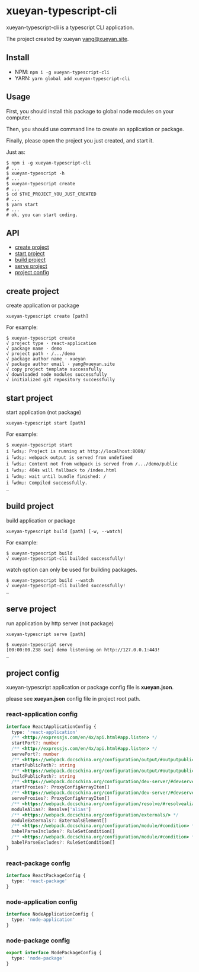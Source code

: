 # xueyan-typescript-cli

xueyan-typescript-cli is a typescript CLI application.

The project created by xueyan <yang@xueyan.site>.

## Install

- NPM: `npm i -g xueyan-typescript-cli`  
- YARN: `yarn global add xueyan-typescript-cli`  

## Usage

First, you should install this package to global node modules on your computer.

Then, you should use command line to create an application or package.

Finally, please open the project you just created, and start it.

Just as:

```shell
$ npm i -g xueyan-typescript-cli
# ...
$ xueyan-typescript -h
# ...
$ xueyan-typescript create
# ...
$ cd $THE_PROJECT_YOU_JUST_CREATED
# ...
$ yarn start
# ...
# ok, you can start coding.
```

## API

- [create project](#create-project)
- [start project](#start-project)
- [build project](#build-project)
- [serve project](serve-project)
- [project config](project-config)

## create project

create application or package

`xueyan-typescript create [path]`  

For example:

```shell
$ xueyan-typescript create
√ project type · react-application
√ package name · demo
√ project path · /.../demo
√ package author name · xueyan
√ package author email · yang@xueyan.site
√ copy project template successfully
√ downloaded node modules successfully
√ initialized git repository successfully
```

## start project

start application (not package)

`xueyan-typescript start [path]`  

For example:

```shell
$ xueyan-typescript start
i ｢wds｣: Project is running at http://localhost:8080/
i ｢wds｣: webpack output is served from undefined
i ｢wds｣: Content not from webpack is served from /.../demo/public
i ｢wds｣: 404s will fallback to /index.html
i ｢wdm｣: wait until bundle finished: /
i ｢wdm｣: Compiled successfully.
_
```

## build project

build application or package

`xueyan-typescript build [path] [-w, --watch]`  

For example:

```shell
$ xueyan-typescript build
√ xueyan-typescript-cli builded successfully!
```

watch option can only be used for building packages.

```shell
$ xueyan-typescript build --watch
√ xueyan-typescript-cli builded successfully!
_
```

## serve project

run application by http server (not package)

`xueyan-typescript serve [path]`  

```shell
$ xueyan-typescript serve
[00:00:00.238 suc] demo listening on http://127.0.0.1:443!
_
```

## project config

xueyan-typescript application or package config file is **xueyan.json**.

please see **xueyan.json** config file in project root path.

### react-application config

```ts
interface ReactApplicationConfig {
  type: 'react-application'
  /** <http://expressjs.com/en/4x/api.html#app.listen> */
  startPort?: number
  /** <http://expressjs.com/en/4x/api.html#app.listen> */
  servePort?: number
  /** <https://webpack.docschina.org/configuration/output/#outputpublicpath> */
  startPublicPath?: string
  /** <https://webpack.docschina.org/configuration/output/#outputpublicpath> */
  buildPublicPath?: string
  /** <https://webpack.docschina.org/configuration/dev-server/#devserverproxy> */
  startProxies?: ProxyConfigArrayItem[]
  /** <https://webpack.docschina.org/configuration/dev-server/#devserverproxy> */
  serveProxies?: ProxyConfigArrayItem[]
  /** <https://webpack.docschina.org/configuration/resolve/#resolvealias> */
  moduleAlias?: Resolve['alias']
  /** <https://webpack.docschina.org/configuration/externals/> */
  moduleExternals?: ExternalsElement[]
  /** <https://webpack.docschina.org/configuration/module/#condition> */
  babelParseIncludes?: RuleSetCondition[]
  /** <https://webpack.docschina.org/configuration/module/#condition> */
  babelParseExcludes?: RuleSetCondition[]
}
```

### react-package config

```ts
interface ReactPackageConfig {
  type: 'react-package'
}
```

### node-application config

```ts
interface NodeApplicationConfig {
  type: 'node-application'
}
```

### node-package config

```ts
export interface NodePackageConfig {
  type: 'node-package'
}
```
